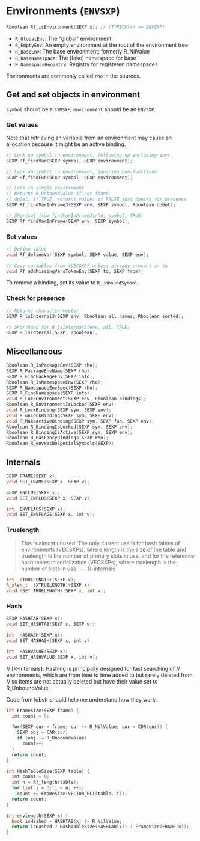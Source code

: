 # Environments (`ENVSXP`)

```cpp
Rboolean Rf_isEnvironment(SEXP x); // (TYPEOF(x) == ENVSXP)
```

* `R_GlobalEnv`: The "global" environment
* `R_EmptyEnv`: An empty environment at the root of the environment tree
* `R_BaseEnv`: The base environment; formerly R_NilValue
* `R_BaseNamespace`: The (fake) namespace for base
* `R_NamespaceRegistry`: Registry for registered namespaces

Environments are commonly called `rho` in the sources.

## Get and set objects in environment

`symbol` should be a `SYMSXP`; `environment` should be an `ENVSXP`.

### Get values

Note that retrieving an variable from an environment may cause an allocation because it might be an active binding.

```cpp
// Look up symbol in environment, following up enclosing envs
SEXP Rf_findVar(SEXP symbol, SEXP environment);

// Look up symbol in environment, ignoring non-functions
SEXP Rf_findFun(SEXP symbol, SEXP environment);

// Look in single environment
// Returns R_UnboundValue if not found
// doGet: if TRUE, returns value; if FALSE just checks for presence
SEXP Rf_findVarInFrame3(SEXP env, SEXP symbol, Rboolean doGet);

// Shortcut from findVarInFrame3(rho, symbol, TRUE)
SEXP Rf_findVarInFrame(SEXP env, SEXP symbol);
```

### Set values

```cpp
// Define value
void Rf_defineVar(SEXP symbol, SEXP value, SEXP env);

// Copy variables from (VECSXP) unless already present in to
void Rf_addMissingVarsToNewEnv(SEXP to, SEXP from);
```

To remove a binding, set its value to `R_UnboundSymbol`.

### Check for presence

```cpp
// Returns character vector
SEXP R_lsInternal3(SEXP env, Rboolean all_names, Rboolean sorted);

// Shorthand for R_lsInternal3(env, all, TRUE)
SEXP R_lsInternal(SEXP, Rboolean);
```

## Miscellaneous

```cpp
Rboolean R_IsPackageEnv(SEXP rho);
SEXP R_PackageEnvName(SEXP rho);
SEXP R_FindPackageEnv(SEXP info);
Rboolean R_IsNamespaceEnv(SEXP rho);
SEXP R_NamespaceEnvSpec(SEXP rho);
SEXP R_FindNamespace(SEXP info);
void R_LockEnvironment(SEXP env, Rboolean bindings);
Rboolean R_EnvironmentIsLocked(SEXP env);
void R_LockBinding(SEXP sym, SEXP env);
void R_unLockBinding(SEXP sym, SEXP env);
void R_MakeActiveBinding(SEXP sym, SEXP fun, SEXP env);
Rboolean R_BindingIsLocked(SEXP sym, SEXP env);
Rboolean R_BindingIsActive(SEXP sym, SEXP env);
Rboolean R_HasFancyBindings(SEXP rho);
Rboolean R_envHasNoSpecialSymbols(SEXP);
```

## Internals

```cpp
SEXP FRAME(SEXP x);
void SET_FRAME(SEXP x, SEXP v);

SEXP ENCLOS(SEXP x);
void SET_ENCLOS(SEXP x, SEXP v);

int  ENVFLAGS(SEXP x);
void SET_ENVFLAGS(SEXP x, int v);
```

### Truelength

> This is almost unused. The only current use is for hash tables of 
> environments (VECSXPs), where length is the size of the table and 
> truelength is the number of primary slots in use, and for the reference 
> hash tables in serialization (VECSXPs), where truelength is the number of 
> slots in use.
> --- R-internals

```cpp
int  (TRUELENGTH)(SEXP x);
R_xlen_t  (XTRUELENGTH)(SEXP x);
void (SET_TRUELENGTH)(SEXP x, int v);
```

### Hash

```cpp
SEXP HASHTAB(SEXP x);
void SET_HASHTAB(SEXP x, SEXP v);

int  HASHASH(SEXP x);
void SET_HASHASH(SEXP x, int v);

int  HASHVALUE(SEXP x);
void SET_HASHVALUE(SEXP x, int v);
```

// [R-Internals]: Hashing is principally designed for fast searching of
// environments, which  are from time to time added to but rarely deleted from,
// so items are not actually deleted but have their value set to R_UnboundValue.


Code from lobstr should help me understand how they work:

```cpp
int FrameSize(SEXP frame) {
  int count = 0;

  for(SEXP cur = frame; cur != R_NilValue; cur = CDR(cur)) {
    SEXP obj = CAR(cur)
    if (obj != R_UnboundValue)
      count++;
  }
  return count;
}

int HashTableSize(SEXP table) {
  int count = 0;
  int n = Rf_length(table);
  for (int i = 0; i < n; ++i)
    count += FrameSize(VECTOR_ELT(table, i));
  return count;
}

int envlength(SEXP x) {
  bool isHashed = HASHTAB(x) != R_NilValue;
  return isHashed ? HashTableSize(HASHTAB(x)) : FrameSize(FRAME(x));
}
```
